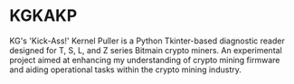 # KGKAKP
KG's 'Kick-Ass!' Kernel Puller is a Python Tkinter-based diagnostic reader designed for T, S, L, and Z series Bitmain crypto miners. An experimental project aimed at enhancing my understanding of crypto mining firmware and aiding operational tasks within the crypto mining industry.
